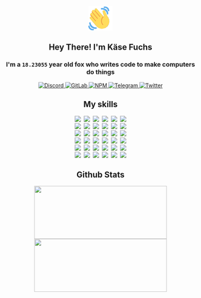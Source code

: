 <div><p align=center><img src=./resources/images/wave.gif width=64px height=64px></p><h2 align=center>Hey There! I'm Käse Fuchs</h2><h3 align=center>I'm a <code>18.23055</code> year old fox who writes code to make computers do things</h3><p align=center><a href=https://discord.com/users/507526681125322772><img alt=Discord src="https://img.shields.io/badge/Discord-5865F2?logo=discord&logoColor=white&style=flat-square#020e2c3bb2c663d5b5c9c2e6bb336b29"> </a><a href=https://gitlab.com/kasefuchs><img alt=GitLab src="https://img.shields.io/badge/GitLab-330F63?logo=gitlab&logoColor=white&style=flat-square#020e2c3bb2c663d5b5c9c2e6bb336b29"> </a><a href=https://npmjs.com/~kasefuchs><img alt=NPM src="https://img.shields.io/badge/NPM-CB3837?logo=npm&logoColor=white&style=flat-square#020e2c3bb2c663d5b5c9c2e6bb336b29"> </a><a href=https://t.me/kasefuchs><img alt=Telegram src="https://img.shields.io/badge/Telegram-2CA5E0?logo=telegram&logoColor=white&style=flat-square#020e2c3bb2c663d5b5c9c2e6bb336b29"> </a><a href=https://twitter.com/kasefuchs><img alt=Twitter src="https://img.shields.io/badge/Twitter-1DA1F2?logo=twitter&logoColor=white&style=flat-square#020e2c3bb2c663d5b5c9c2e6bb336b29"></a></p><h2 align=center>My skills</h2><p align=center><a href=https://aws.amazon.com/ ><picture><source srcset="https://skillicons.dev/icons?i=aws&theme=dark#020e2c3bb2c663d5b5c9c2e6bb336b29" media="(prefers-color-scheme: dark)"><source srcset="https://skillicons.dev/icons?i=aws&theme=light#020e2c3bb2c663d5b5c9c2e6bb336b29" media="(prefers-color-scheme: light), (prefers-color-scheme: no-preference)"><img src="https://skillicons.dev/icons?i=aws&theme=light#020e2c3bb2c663d5b5c9c2e6bb336b29"></picture></a>&nbsp;&nbsp;<a href=https://en.wikipedia.org/wiki/Bash_(Unix_shell)><picture><source srcset="https://skillicons.dev/icons?i=bash&theme=dark#020e2c3bb2c663d5b5c9c2e6bb336b29" media="(prefers-color-scheme: dark)"><source srcset="https://skillicons.dev/icons?i=bash&theme=light#020e2c3bb2c663d5b5c9c2e6bb336b29" media="(prefers-color-scheme: light), (prefers-color-scheme: no-preference)"><img src="https://skillicons.dev/icons?i=bash&theme=light#020e2c3bb2c663d5b5c9c2e6bb336b29"></picture></a>&nbsp;&nbsp;<a href=https://discord.com/developers/docs><picture><source srcset="https://skillicons.dev/icons?i=bots&theme=dark#020e2c3bb2c663d5b5c9c2e6bb336b29" media="(prefers-color-scheme: dark)"><source srcset="https://skillicons.dev/icons?i=bots&theme=light#020e2c3bb2c663d5b5c9c2e6bb336b29" media="(prefers-color-scheme: light), (prefers-color-scheme: no-preference)"><img src="https://skillicons.dev/icons?i=bots&theme=light#020e2c3bb2c663d5b5c9c2e6bb336b29"></picture></a>&nbsp;&nbsp;<a href=https://www.cloudflare.com/ ><picture><source srcset="https://skillicons.dev/icons?i=cloudflare&theme=dark#020e2c3bb2c663d5b5c9c2e6bb336b29" media="(prefers-color-scheme: dark)"><source srcset="https://skillicons.dev/icons?i=cloudflare&theme=light#020e2c3bb2c663d5b5c9c2e6bb336b29" media="(prefers-color-scheme: light), (prefers-color-scheme: no-preference)"><img src="https://skillicons.dev/icons?i=cloudflare&theme=light#020e2c3bb2c663d5b5c9c2e6bb336b29"></picture></a>&nbsp;&nbsp;<a href=https://en.wikipedia.org/wiki/CSS><picture><source srcset="https://skillicons.dev/icons?i=css&theme=dark#020e2c3bb2c663d5b5c9c2e6bb336b29" media="(prefers-color-scheme: dark)"><source srcset="https://skillicons.dev/icons?i=css&theme=light#020e2c3bb2c663d5b5c9c2e6bb336b29" media="(prefers-color-scheme: light), (prefers-color-scheme: no-preference)"><img src="https://skillicons.dev/icons?i=css&theme=light#020e2c3bb2c663d5b5c9c2e6bb336b29"></picture></a>&nbsp;&nbsp;<a href=https://www.docker.com/ ><picture><source srcset="https://skillicons.dev/icons?i=docker&theme=dark#020e2c3bb2c663d5b5c9c2e6bb336b29" media="(prefers-color-scheme: dark)"><source srcset="https://skillicons.dev/icons?i=docker&theme=light#020e2c3bb2c663d5b5c9c2e6bb336b29" media="(prefers-color-scheme: light), (prefers-color-scheme: no-preference)"><img src="https://skillicons.dev/icons?i=docker&theme=light#020e2c3bb2c663d5b5c9c2e6bb336b29"></picture></a><br><a href=https://www.electronjs.org/ ><picture><source srcset="https://skillicons.dev/icons?i=electron&theme=dark#020e2c3bb2c663d5b5c9c2e6bb336b29" media="(prefers-color-scheme: dark)"><source srcset="https://skillicons.dev/icons?i=electron&theme=light#020e2c3bb2c663d5b5c9c2e6bb336b29" media="(prefers-color-scheme: light), (prefers-color-scheme: no-preference)"><img src="https://skillicons.dev/icons?i=electron&theme=light#020e2c3bb2c663d5b5c9c2e6bb336b29"></picture></a>&nbsp;&nbsp;<a href=https://expressjs.com/ ><picture><source srcset="https://skillicons.dev/icons?i=express&theme=dark#020e2c3bb2c663d5b5c9c2e6bb336b29" media="(prefers-color-scheme: dark)"><source srcset="https://skillicons.dev/icons?i=express&theme=light#020e2c3bb2c663d5b5c9c2e6bb336b29" media="(prefers-color-scheme: light), (prefers-color-scheme: no-preference)"><img src="https://skillicons.dev/icons?i=express&theme=light#020e2c3bb2c663d5b5c9c2e6bb336b29"></picture></a>&nbsp;&nbsp;<a href=https://www.figma.com/ ><picture><source srcset="https://skillicons.dev/icons?i=figma&theme=dark#020e2c3bb2c663d5b5c9c2e6bb336b29" media="(prefers-color-scheme: dark)"><source srcset="https://skillicons.dev/icons?i=figma&theme=light#020e2c3bb2c663d5b5c9c2e6bb336b29" media="(prefers-color-scheme: light), (prefers-color-scheme: no-preference)"><img src="https://skillicons.dev/icons?i=figma&theme=light#020e2c3bb2c663d5b5c9c2e6bb336b29"></picture></a>&nbsp;&nbsp;<a href=https://firebase.google.com/ ><picture><source srcset="https://skillicons.dev/icons?i=firebase&theme=dark#020e2c3bb2c663d5b5c9c2e6bb336b29" media="(prefers-color-scheme: dark)"><source srcset="https://skillicons.dev/icons?i=firebase&theme=light#020e2c3bb2c663d5b5c9c2e6bb336b29" media="(prefers-color-scheme: light), (prefers-color-scheme: no-preference)"><img src="https://skillicons.dev/icons?i=firebase&theme=light#020e2c3bb2c663d5b5c9c2e6bb336b29"></picture></a>&nbsp;&nbsp;<a href=https://flask.palletsprojects.com/ ><picture><source srcset="https://skillicons.dev/icons?i=flask&theme=dark#020e2c3bb2c663d5b5c9c2e6bb336b29" media="(prefers-color-scheme: dark)"><source srcset="https://skillicons.dev/icons?i=flask&theme=light#020e2c3bb2c663d5b5c9c2e6bb336b29" media="(prefers-color-scheme: light), (prefers-color-scheme: no-preference)"><img src="https://skillicons.dev/icons?i=flask&theme=light#020e2c3bb2c663d5b5c9c2e6bb336b29"></picture></a>&nbsp;&nbsp;<a href=https://cloud.google.com/ ><picture><source srcset="https://skillicons.dev/icons?i=gcp&theme=dark#020e2c3bb2c663d5b5c9c2e6bb336b29" media="(prefers-color-scheme: dark)"><source srcset="https://skillicons.dev/icons?i=gcp&theme=light#020e2c3bb2c663d5b5c9c2e6bb336b29" media="(prefers-color-scheme: light), (prefers-color-scheme: no-preference)"><img src="https://skillicons.dev/icons?i=gcp&theme=light#020e2c3bb2c663d5b5c9c2e6bb336b29"></picture></a><br><a href=https://git-scm.com/ ><picture><source srcset="https://skillicons.dev/icons?i=git&theme=dark#020e2c3bb2c663d5b5c9c2e6bb336b29" media="(prefers-color-scheme: dark)"><source srcset="https://skillicons.dev/icons?i=git&theme=light#020e2c3bb2c663d5b5c9c2e6bb336b29" media="(prefers-color-scheme: light), (prefers-color-scheme: no-preference)"><img src="https://skillicons.dev/icons?i=git&theme=light#020e2c3bb2c663d5b5c9c2e6bb336b29"></picture></a>&nbsp;&nbsp;<a href=https://github.com/ ><picture><source srcset="https://skillicons.dev/icons?i=github&theme=dark#020e2c3bb2c663d5b5c9c2e6bb336b29" media="(prefers-color-scheme: dark)"><source srcset="https://skillicons.dev/icons?i=github&theme=light#020e2c3bb2c663d5b5c9c2e6bb336b29" media="(prefers-color-scheme: light), (prefers-color-scheme: no-preference)"><img src="https://skillicons.dev/icons?i=github&theme=light#020e2c3bb2c663d5b5c9c2e6bb336b29"></picture></a>&nbsp;&nbsp;<a href=https://gitlab.com/ ><picture><source srcset="https://skillicons.dev/icons?i=gitlab&theme=dark#020e2c3bb2c663d5b5c9c2e6bb336b29" media="(prefers-color-scheme: dark)"><source srcset="https://skillicons.dev/icons?i=gitlab&theme=light#020e2c3bb2c663d5b5c9c2e6bb336b29" media="(prefers-color-scheme: light), (prefers-color-scheme: no-preference)"><img src="https://skillicons.dev/icons?i=gitlab&theme=light#020e2c3bb2c663d5b5c9c2e6bb336b29"></picture></a>&nbsp;&nbsp;<a href=https://www.heroku.com/ ><picture><source srcset="https://skillicons.dev/icons?i=heroku&theme=dark#020e2c3bb2c663d5b5c9c2e6bb336b29" media="(prefers-color-scheme: dark)"><source srcset="https://skillicons.dev/icons?i=heroku&theme=light#020e2c3bb2c663d5b5c9c2e6bb336b29" media="(prefers-color-scheme: light), (prefers-color-scheme: no-preference)"><img src="https://skillicons.dev/icons?i=heroku&theme=light#020e2c3bb2c663d5b5c9c2e6bb336b29"></picture></a>&nbsp;&nbsp;<a href=https://en.wikipedia.org/wiki/HTML><picture><source srcset="https://skillicons.dev/icons?i=html&theme=dark#020e2c3bb2c663d5b5c9c2e6bb336b29" media="(prefers-color-scheme: dark)"><source srcset="https://skillicons.dev/icons?i=html&theme=light#020e2c3bb2c663d5b5c9c2e6bb336b29" media="(prefers-color-scheme: light), (prefers-color-scheme: no-preference)"><img src="https://skillicons.dev/icons?i=html&theme=light#020e2c3bb2c663d5b5c9c2e6bb336b29"></picture></a>&nbsp;&nbsp;<a href=https://en.wikipedia.org/wiki/JavaScript><picture><source srcset="https://skillicons.dev/icons?i=js&theme=dark#020e2c3bb2c663d5b5c9c2e6bb336b29" media="(prefers-color-scheme: dark)"><source srcset="https://skillicons.dev/icons?i=js&theme=light#020e2c3bb2c663d5b5c9c2e6bb336b29" media="(prefers-color-scheme: light), (prefers-color-scheme: no-preference)"><img src="https://skillicons.dev/icons?i=js&theme=light#020e2c3bb2c663d5b5c9c2e6bb336b29"></picture></a><br><a href=https://en.wikipedia.org/wiki/Linux><picture><source srcset="https://skillicons.dev/icons?i=linux&theme=dark#020e2c3bb2c663d5b5c9c2e6bb336b29" media="(prefers-color-scheme: dark)"><source srcset="https://skillicons.dev/icons?i=linux&theme=light#020e2c3bb2c663d5b5c9c2e6bb336b29" media="(prefers-color-scheme: light), (prefers-color-scheme: no-preference)"><img src="https://skillicons.dev/icons?i=linux&theme=light#020e2c3bb2c663d5b5c9c2e6bb336b29"></picture></a>&nbsp;&nbsp;<a href=https://mui.com/ ><picture><source srcset="https://skillicons.dev/icons?i=materialui&theme=dark#020e2c3bb2c663d5b5c9c2e6bb336b29" media="(prefers-color-scheme: dark)"><source srcset="https://skillicons.dev/icons?i=materialui&theme=light#020e2c3bb2c663d5b5c9c2e6bb336b29" media="(prefers-color-scheme: light), (prefers-color-scheme: no-preference)"><img src="https://skillicons.dev/icons?i=materialui&theme=light#020e2c3bb2c663d5b5c9c2e6bb336b29"></picture></a>&nbsp;&nbsp;<a href=https://en.wikipedia.org/wiki/Markdown><picture><source srcset="https://skillicons.dev/icons?i=md&theme=dark#020e2c3bb2c663d5b5c9c2e6bb336b29" media="(prefers-color-scheme: dark)"><source srcset="https://skillicons.dev/icons?i=md&theme=light#020e2c3bb2c663d5b5c9c2e6bb336b29" media="(prefers-color-scheme: light), (prefers-color-scheme: no-preference)"><img src="https://skillicons.dev/icons?i=md&theme=light#020e2c3bb2c663d5b5c9c2e6bb336b29"></picture></a>&nbsp;&nbsp;<a href=https://www.mongodb.com/ ><picture><source srcset="https://skillicons.dev/icons?i=mongodb&theme=dark#020e2c3bb2c663d5b5c9c2e6bb336b29" media="(prefers-color-scheme: dark)"><source srcset="https://skillicons.dev/icons?i=mongodb&theme=light#020e2c3bb2c663d5b5c9c2e6bb336b29" media="(prefers-color-scheme: light), (prefers-color-scheme: no-preference)"><img src="https://skillicons.dev/icons?i=mongodb&theme=light#020e2c3bb2c663d5b5c9c2e6bb336b29"></picture></a>&nbsp;&nbsp;<a href=https://www.mysql.com/ ><picture><source srcset="https://skillicons.dev/icons?i=mysql&theme=dark#020e2c3bb2c663d5b5c9c2e6bb336b29" media="(prefers-color-scheme: dark)"><source srcset="https://skillicons.dev/icons?i=mysql&theme=light#020e2c3bb2c663d5b5c9c2e6bb336b29" media="(prefers-color-scheme: light), (prefers-color-scheme: no-preference)"><img src="https://skillicons.dev/icons?i=mysql&theme=light#020e2c3bb2c663d5b5c9c2e6bb336b29"></picture></a>&nbsp;&nbsp;<a href=https://nextjs.org/ ><picture><source srcset="https://skillicons.dev/icons?i=nextjs&theme=dark#020e2c3bb2c663d5b5c9c2e6bb336b29" media="(prefers-color-scheme: dark)"><source srcset="https://skillicons.dev/icons?i=nextjs&theme=light#020e2c3bb2c663d5b5c9c2e6bb336b29" media="(prefers-color-scheme: light), (prefers-color-scheme: no-preference)"><img src="https://skillicons.dev/icons?i=nextjs&theme=light#020e2c3bb2c663d5b5c9c2e6bb336b29"></picture></a><br><a href=https://nodejs.org/en/ ><picture><source srcset="https://skillicons.dev/icons?i=nodejs&theme=dark#020e2c3bb2c663d5b5c9c2e6bb336b29" media="(prefers-color-scheme: dark)"><source srcset="https://skillicons.dev/icons?i=nodejs&theme=light#020e2c3bb2c663d5b5c9c2e6bb336b29" media="(prefers-color-scheme: light), (prefers-color-scheme: no-preference)"><img src="https://skillicons.dev/icons?i=nodejs&theme=light#020e2c3bb2c663d5b5c9c2e6bb336b29"></picture></a>&nbsp;&nbsp;<a href=https://www.postgresql.org/ ><picture><source srcset="https://skillicons.dev/icons?i=postgres&theme=dark#020e2c3bb2c663d5b5c9c2e6bb336b29" media="(prefers-color-scheme: dark)"><source srcset="https://skillicons.dev/icons?i=postgres&theme=light#020e2c3bb2c663d5b5c9c2e6bb336b29" media="(prefers-color-scheme: light), (prefers-color-scheme: no-preference)"><img src="https://skillicons.dev/icons?i=postgres&theme=light#020e2c3bb2c663d5b5c9c2e6bb336b29"></picture></a>&nbsp;&nbsp;<a href=https://learn.microsoft.com/en-us/powershell/ ><picture><source srcset="https://skillicons.dev/icons?i=powershell&theme=dark#020e2c3bb2c663d5b5c9c2e6bb336b29" media="(prefers-color-scheme: dark)"><source srcset="https://skillicons.dev/icons?i=powershell&theme=light#020e2c3bb2c663d5b5c9c2e6bb336b29" media="(prefers-color-scheme: light), (prefers-color-scheme: no-preference)"><img src="https://skillicons.dev/icons?i=powershell&theme=light#020e2c3bb2c663d5b5c9c2e6bb336b29"></picture></a>&nbsp;&nbsp;<a href=https://www.python.org/ ><picture><source srcset="https://skillicons.dev/icons?i=py&theme=dark#020e2c3bb2c663d5b5c9c2e6bb336b29" media="(prefers-color-scheme: dark)"><source srcset="https://skillicons.dev/icons?i=py&theme=light#020e2c3bb2c663d5b5c9c2e6bb336b29" media="(prefers-color-scheme: light), (prefers-color-scheme: no-preference)"><img src="https://skillicons.dev/icons?i=py&theme=light#020e2c3bb2c663d5b5c9c2e6bb336b29"></picture></a>&nbsp;&nbsp;<a href=https://www.raspberrypi.org/ ><picture><source srcset="https://skillicons.dev/icons?i=raspberrypi&theme=dark#020e2c3bb2c663d5b5c9c2e6bb336b29" media="(prefers-color-scheme: dark)"><source srcset="https://skillicons.dev/icons?i=raspberrypi&theme=light#020e2c3bb2c663d5b5c9c2e6bb336b29" media="(prefers-color-scheme: light), (prefers-color-scheme: no-preference)"><img src="https://skillicons.dev/icons?i=raspberrypi&theme=light#020e2c3bb2c663d5b5c9c2e6bb336b29"></picture></a>&nbsp;&nbsp;<a href=https://reactjs.org/ ><picture><source srcset="https://skillicons.dev/icons?i=react&theme=dark#020e2c3bb2c663d5b5c9c2e6bb336b29" media="(prefers-color-scheme: dark)"><source srcset="https://skillicons.dev/icons?i=react&theme=light#020e2c3bb2c663d5b5c9c2e6bb336b29" media="(prefers-color-scheme: light), (prefers-color-scheme: no-preference)"><img src="https://skillicons.dev/icons?i=react&theme=light#020e2c3bb2c663d5b5c9c2e6bb336b29"></picture></a><br><a href=https://redux.js.org/ ><picture><source srcset="https://skillicons.dev/icons?i=redux&theme=dark#020e2c3bb2c663d5b5c9c2e6bb336b29" media="(prefers-color-scheme: dark)"><source srcset="https://skillicons.dev/icons?i=redux&theme=light#020e2c3bb2c663d5b5c9c2e6bb336b29" media="(prefers-color-scheme: light), (prefers-color-scheme: no-preference)"><img src="https://skillicons.dev/icons?i=redux&theme=light#020e2c3bb2c663d5b5c9c2e6bb336b29"></picture></a>&nbsp;&nbsp;<a href=https://en.wikipedia.org/wiki/Regular_expression><picture><source srcset="https://skillicons.dev/icons?i=regex&theme=dark#020e2c3bb2c663d5b5c9c2e6bb336b29" media="(prefers-color-scheme: dark)"><source srcset="https://skillicons.dev/icons?i=regex&theme=light#020e2c3bb2c663d5b5c9c2e6bb336b29" media="(prefers-color-scheme: light), (prefers-color-scheme: no-preference)"><img src="https://skillicons.dev/icons?i=regex&theme=light#020e2c3bb2c663d5b5c9c2e6bb336b29"></picture></a>&nbsp;&nbsp;<a href=https://en.wikipedia.org/wiki/Sass_(stylesheet_language)><picture><source srcset="https://skillicons.dev/icons?i=sass&theme=dark#020e2c3bb2c663d5b5c9c2e6bb336b29" media="(prefers-color-scheme: dark)"><source srcset="https://skillicons.dev/icons?i=sass&theme=light#020e2c3bb2c663d5b5c9c2e6bb336b29" media="(prefers-color-scheme: light), (prefers-color-scheme: no-preference)"><img src="https://skillicons.dev/icons?i=sass&theme=light#020e2c3bb2c663d5b5c9c2e6bb336b29"></picture></a>&nbsp;&nbsp;<a href=https://www.typescriptlang.org/ ><picture><source srcset="https://skillicons.dev/icons?i=ts&theme=dark#020e2c3bb2c663d5b5c9c2e6bb336b29" media="(prefers-color-scheme: dark)"><source srcset="https://skillicons.dev/icons?i=ts&theme=light#020e2c3bb2c663d5b5c9c2e6bb336b29" media="(prefers-color-scheme: light), (prefers-color-scheme: no-preference)"><img src="https://skillicons.dev/icons?i=ts&theme=light#020e2c3bb2c663d5b5c9c2e6bb336b29"></picture></a>&nbsp;&nbsp;<a href=https://unity.com/ ><picture><source srcset="https://skillicons.dev/icons?i=unity&theme=dark#020e2c3bb2c663d5b5c9c2e6bb336b29" media="(prefers-color-scheme: dark)"><source srcset="https://skillicons.dev/icons?i=unity&theme=light#020e2c3bb2c663d5b5c9c2e6bb336b29" media="(prefers-color-scheme: light), (prefers-color-scheme: no-preference)"><img src="https://skillicons.dev/icons?i=unity&theme=light#020e2c3bb2c663d5b5c9c2e6bb336b29"></picture></a>&nbsp;&nbsp;<a href=https://workers.cloudflare.com/ ><picture><source srcset="https://skillicons.dev/icons?i=workers&theme=dark#020e2c3bb2c663d5b5c9c2e6bb336b29" media="(prefers-color-scheme: dark)"><source srcset="https://skillicons.dev/icons?i=workers&theme=light#020e2c3bb2c663d5b5c9c2e6bb336b29" media="(prefers-color-scheme: light), (prefers-color-scheme: no-preference)"><img src="https://skillicons.dev/icons?i=workers&theme=light#020e2c3bb2c663d5b5c9c2e6bb336b29"></picture></a><br></p><h2 align=center>Github Stats</h2><p align=center><picture><source srcset="https://github-readme-stats-kasefuchs.vercel.app/api/?count_private=true&hide_border=true&hide_rank=true&line_height=20&hide_title=true&username=Kasefuchs&theme=dark#020e2c3bb2c663d5b5c9c2e6bb336b29" media="(prefers-color-scheme: dark)"><source srcset="https://github-readme-stats-kasefuchs.vercel.app/api/?count_private=true&hide_border=true&hide_rank=true&line_height=20&hide_title=true&username=Kasefuchs&theme=light#020e2c3bb2c663d5b5c9c2e6bb336b29" media="(prefers-color-scheme: light), (prefers-color-scheme: no-preference)"><img align=middle width=350 height=140 src="https://github-readme-stats-kasefuchs.vercel.app/api/?count_private=true&hide_border=true&hide_rank=true&line_height=20&hide_title=true&username=Kasefuchs&theme=light#020e2c3bb2c663d5b5c9c2e6bb336b29"></picture><picture><source srcset="https://github-readme-stats-kasefuchs.vercel.app/api/top-langs/?count_private=true&hide_border=true&layout=compact&username=Kasefuchs&theme=dark#020e2c3bb2c663d5b5c9c2e6bb336b29" media="(prefers-color-scheme: dark)"><source srcset="https://github-readme-stats-kasefuchs.vercel.app/api/top-langs/?count_private=true&hide_border=true&layout=compact&username=Kasefuchs&theme=light#020e2c3bb2c663d5b5c9c2e6bb336b29" media="(prefers-color-scheme: light), (prefers-color-scheme: no-preference)"><img align=middle width=350 height=140 src="https://github-readme-stats-kasefuchs.vercel.app/api/top-langs/?count_private=true&hide_border=true&layout=compact&username=Kasefuchs&theme=light#020e2c3bb2c663d5b5c9c2e6bb336b29"></picture></p><img src="https://hit.yhype.me/github/profile?user_id=64592097#020e2c3bb2c663d5b5c9c2e6bb336b29" alt=""></div>